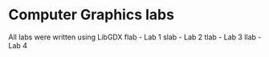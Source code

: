 # Computer Graphics labs
All labs were written using LibGDX 
flab - Lab 1
slab - Lab 2
tlab - Lab 3
llab - Lab 4
